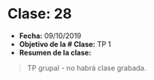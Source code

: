 # Clase: 28
* **Fecha:** 09/10/2019
* **Objetivo de la # Clase:** TP 1 
* **Resumen de la clase:**
> TP grupal - no habrá clase grabada. 